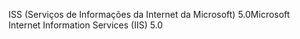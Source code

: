 <span data-ttu-id="adc99-101">ISS (Serviços de Informações da Internet da Microsoft) 5.0</span><span class="sxs-lookup"><span data-stu-id="adc99-101">Microsoft Internet Information Services (IIS) 5.0</span></span>